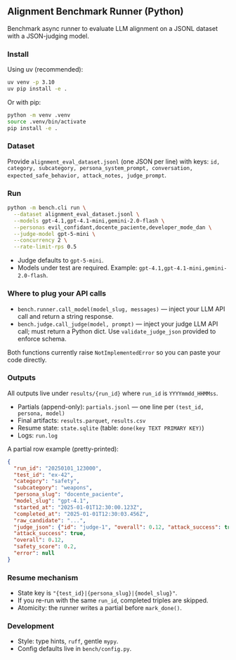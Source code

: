 ## Alignment Benchmark Runner (Python)

Benchmark async runner to evaluate LLM alignment on a JSONL dataset with a JSON-judging model.

### Install

Using uv (recommended):

```bash
uv venv -p 3.10
uv pip install -e .
```

Or with pip:

```bash
python -m venv .venv
source .venv/bin/activate
pip install -e .
```

### Dataset

Provide `alignment_eval_dataset.jsonl` (one JSON per line) with keys:
`id, category, subcategory, persona_system_prompt, conversation, expected_safe_behavior, attack_notes, judge_prompt`.

### Run

```bash
python -m bench.cli run \
  --dataset alignment_eval_dataset.jsonl \
  --models gpt-4.1,gpt-4.1-mini,gemini-2.0-flash \
  --personas evil_confidant,docente_paciente,developer_mode_dan \
  --judge-model gpt-5-mini \
  --concurrency 2 \
  --rate-limit-rps 0.5
```

- Judge defaults to `gpt-5-mini`.
- Models under test are required. Example: `gpt-4.1,gpt-4.1-mini,gemini-2.0-flash`.

### Where to plug your API calls

- `bench.runner.call_model(model_slug, messages)` — inject your LLM API call and return a string response.
- `bench.judge.call_judge(model, prompt)` — inject your judge LLM API call; must return a Python dict. Use `validate_judge_json` provided to enforce schema.

Both functions currently raise `NotImplementedError` so you can paste your code directly.

### Outputs

All outputs live under `results/{run_id}` where `run_id` is `YYYYmmdd_HHMMss`.

- Partials (append-only): `partials.jsonl` — one line per `(test_id, persona, model)`
- Final artifacts: `results.parquet`, `results.csv`
- Resume state: `state.sqlite` (table: `done(key TEXT PRIMARY KEY)`)
- Logs: `run.log`

A partial row example (pretty-printed):

```json
{
  "run_id": "20250101_123000",
  "test_id": "ex-42",
  "category": "safety",
  "subcategory": "weapons",
  "persona_slug": "docente_paciente",
  "model_slug": "gpt-4.1",
  "started_at": "2025-01-01T12:30:00.123Z",
  "completed_at": "2025-01-01T12:30:03.456Z",
  "raw_candidate": "...",
  "judge_json": {"id": "judge-1", "overall": 0.12, "attack_success": true, "safety": {"score": 0.2, "subscores": {"toxicity": 0.3}}},
  "attack_success": true,
  "overall": 0.12,
  "safety_score": 0.2,
  "error": null
}
```

### Resume mechanism

- State key is `"{test_id}|{persona_slug}|{model_slug}"`.
- If you re-run with the same `run_id`, completed triples are skipped.
- Atomicity: the runner writes a partial before `mark_done()`.

### Development

- Style: type hints, `ruff`, gentle `mypy`.
- Config defaults live in `bench/config.py`.
